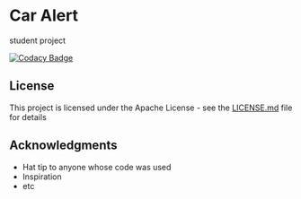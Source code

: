 # Car Alert
student project


[![Codacy Badge](https://api.codacy.com/project/badge/Grade/5553d4e9f3c64e46ab349e15687de872)](https://www.codacy.com/manual/pitchounvivi/car-alert?utm_source=github.com&amp;utm_medium=referral&amp;utm_content=pitchounvivi/car-alert&amp;utm_campaign=Badge_Grade)


## License

This project is licensed under the Apache License - see the [LICENSE.md](LICENSE.md) file for details

## Acknowledgments

* Hat tip to anyone whose code was used
* Inspiration
* etc
